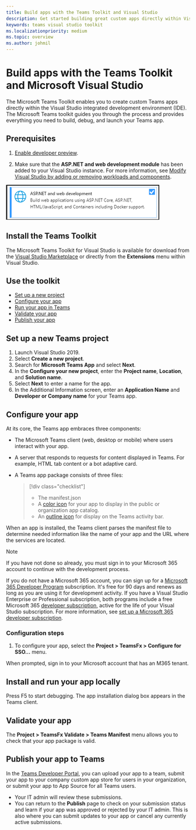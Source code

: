 ```yaml
---
title: Build apps with the Teams Toolkit and Visual Studio
description: Get started building great custom apps directly within Visual Studio with the Microsoft Teams Toolkit. Learn to configure your app in Visual Studio, validate your app, and publish it from Visual Studio and Developer Portal. 
keywords: teams visual studio toolkit
ms.localizationpriority: medium
ms.topic: overview
ms.author: johmil
---
```


# Build apps with the Teams Toolkit and Microsoft Visual Studio

The Microsoft Teams Toolkit enables you to create custom Teams apps directly within the Visual Studio integrated development environment (IDE). The Microsoft Teams toolkit guides you through the process and provides everything you need to build, debug, and launch your Teams app.

## Prerequisites

1. [Enable developer preview](../resources/dev-preview/developer-preview-intro.md#enable-developer-preview).

2. Make sure that the **<span>ASP.NET</span> and web development module** has been added to your Visual Studio instance. For more information, see [Modify Visual Studio by adding or removing workloads and components](/visualstudio/install/modify-visual-studio?view=vs-2019&preserve-view=true).

![Visual studio asp.net module](../assets/images/visual-studio-web-dev-module.png)

## Install the Teams Toolkit

The Microsoft Teams Toolkit for Visual Studio is available for download from the [Visual Studio Marketplace](https://marketplace.visualstudio.com/items?itemName=msft-vsteamstoolkit.vsteamstoolkit) or directly from the **Extensions** menu within Visual Studio.

## Use the toolkit

- [Set up a new project](#set-up-a-new-teams-project)
- [Configure your app](#configure-your-app)
- [Run your app in Teams](#install-and-run-your-app-locally)
- [Validate your app](#validate-your-app)
- [Publish your app](#publish-your-app-to-teams)

## Set up a new Teams project

1. Launch Visual Studio 2019.
2. Select **Create a new project**.
3. Search for **Microsoft Teams App** and select **Next**.
4. In the **Configure your new project**, enter the **Project name**, **Location**, and **Solution name**.
5. Select **Next** to enter a name for the app.
6. In the Additional Information screen, enter an **Application Name** and **Developer or Company name** for your Teams app.

## Configure your app

At its core, the Teams app embraces three components:

- The Microsoft Teams client (web, desktop or mobile) where users interact with your app.
- A server that responds to requests for content displayed in Teams. For example, HTML tab content or a bot adaptive card.
- A Teams app package consists of three files:

    > [!div class="checklist"]
    >
    > - The manifest.json
    > - A [color icon](../resources/schema/manifest-schema.md#icons) for your app to display in the public or organization app catalog.
    > - An [outline icon](../resources/schema/manifest-schema.md#icons) for display on the Teams activity bar.

When an app is installed, the Teams client parses the manifest file to determine needed information like the name of your app and the URL where the services are located.

> [!NOTE]
>If you have not done so already, you must sign in to your Microsoft 365 account to continue with the development process.
>
> If you do not have a Microsoft 365 account, you can sign up for a [Microsoft 365 Developer Program](https://developer.microsoft.com/microsoft-365/dev-program) subscription. It's free for 90 days and renews as long as you are using it for development activity. If you have a Visual Studio Enterprise or Professional subscription, both programs include a free Microsoft 365 [developer subscription](https://aka.ms/MyVisualStudioBenefits), active for the life of your Visual Studio subscription. For more information, see [set up a Microsoft 365 developer subscription](/office/developer-program/office-365-developer-program-get-started).

### Configuration steps

1. To configure your app, select the **Project > TeamsFx > Configure for SSO...** menu.

When prompted, sign in to your Microsoft account that has an M365 tenant.

## Install and run your app locally

Press F5 to start debugging. The app installation dialog box appears in the Teams client.

## Validate your app

The **Project > TeamsFx Validate > Teams Manifest** menu allows you to check that your app package is valid.

## Publish your app to Teams

In the [Teams Developer Portal](https://dev.teams.microsoft.com/home), you can upload your app to a team, submit your app to your company custom app store for users in your organization, or submit your app to App Source for all Teams users.

- Your IT admin will review these submissions.
- You can return to the **Publish** page to check on your submission status and learn if your app was approved or rejected by your IT admin. This is also where you can submit updates to your app or cancel any currently active submissions.
